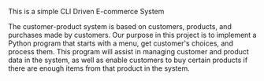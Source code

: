 This is a simple CLI Driven E-commerce System

The customer-product system is based on
customers, products, and purchases made
by customers. Our purpose in this project is
to implement a Python program that starts
with a menu, get customer's choices, and
process them. This program will assist in
managing customer and product data in the
system, as well as enable customers to buy certain
products if there are enough items from that
product in the system.